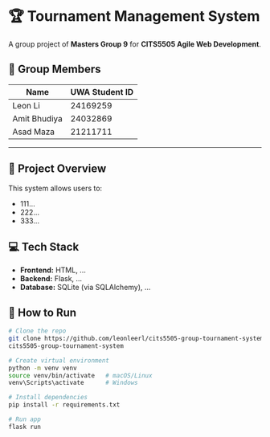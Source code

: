 # 🏆 Tournament Management System

A group project of **Masters Group 9** for **CITS5505 Agile Web Development**.

## 👥 Group Members

| Name         | UWA Student ID |
| ------------ | -------------- |
| Leon Li      | 24169259       |
| Amit Bhudiya | 24032869       |
| Asad Maza    | 21211711       |

---

## 📌 Project Overview

This system allows users to:

- 111...
- 222...
- 333...

## 💻 Tech Stack

- **Frontend:** HTML, ...
- **Backend:** Flask, ...
- **Database:** SQLite (via SQLAlchemy), ...

## 🚀 How to Run

```bash
# Clone the repo
git clone https://github.com/leonleerl/cits5505-group-tournament-system
cits5505-group-tournament-system

# Create virtual environment
python -m venv venv
source venv/bin/activate   # macOS/Linux
venv\Scripts\activate      # Windows

# Install dependencies
pip install -r requirements.txt

# Run app
flask run
```
